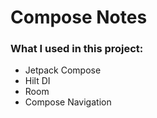 # Compose Notes

### What I used in this project:

- Jetpack Compose
- Hilt DI
- Room
- Compose Navigation
